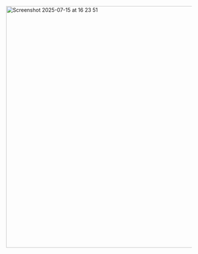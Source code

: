 
<img width="1417" height="656" alt="Screenshot 2025-07-15 at 16 23 51" src="https://github.com/user-attachments/assets/87abc477-1da7-4adf-9d59-b50d2722fed0" longdesc="Beautiful User Interface featuring African colors" />
